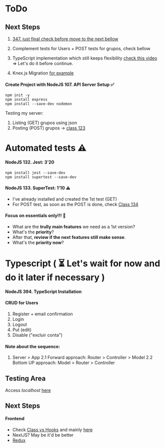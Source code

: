 # ToDo
<!-- ![](https://encrypted-tbn0.gstatic.com/images?q=tbn:ANd9GcTNgS4NjTHOlP7WmZ3pIngUGbEa8IQ3yOVvfg&usqp=CAU) -->
 
## Next Steps

1. [347. just final check before move to the next bellow]('https://www.udemy.com/course/the-complete-web-developer-zero-to-mastery/learn/lecture/8862376#questions/10944650')

2. Complement tests for Users +  POST tests for grupos, check bellow

3. TypeScript implementation which still keeps flexibility [check this video]('https://youtu.be/AIVWz9tDIxM?t=428') => Let's do it before continue.

4. Knex.js Migration [for example]('https://youtu.be/6HmC32AY41k')

#### Create Project with NodeJS 107. API Server Setup ✅
```
npm init -y
npm install express 
npm install --save-dev nodemon
```

Testing my server:
1. Listing (GET) grupos using json
2. Posting (POST) grupos -> [class 123]('https://www.udemy.com/course/complete-nodejs-developer-zero-to-mastery/learn/lecture/26172358#overview')

# Automated tests ⚠️
#### NodeJS  132. Jest:  3’20
```
npm install jest --save-dev
npm install supertest --save-dev
```

#### NodeJS  133. SuperTest: 1’10 ⚠️
* I've already installed and created the 1st test (GET)
* For POST test, as soon as the POST is done, check [Class 134]('https://www.udemy.com/course/complete-nodejs-developer-zero-to-mastery/learn/lecture/26199790#overview') 

#### Focus on essentials only!!! 👀
* What are the **trully main features** we need as a 1st version?
* What's the **priority**?
* After that, **review if the next features still make sense**.
* What's the **priority now**?

# Typescript ( ⏳ Let's wait for now and do it later if necessary )
#### NodeJS 394. TypeScript Installation

#### CRUD for Users
1. Register + email confirmation
2. Login
3. Logout
4. Put (edit)
5. Disable ("excluir conta")


#### Note about the sequence:
1. Server > App
2.1 Forward approach: Router > Controller > Model
2.2 Bottom UP approach: Model > Router > Controller

## Testing Area
Access _localhost_ [here](http://localhost:8000/grupos)


## Next Steps
#### Frontend 
* Check [Class vs Hooks]('https://www.udemy.com/course/the-complete-web-developer-zero-to-mastery/learn/lecture/26127202#overview') and mainly [here]('https://www.udemy.com/course/the-complete-web-developer-zero-to-mastery/learn/lecture/36906286#overview')
* NextJS? May be it'd be better 
* [Redux]('https://www.udemy.com/course/the-complete-web-developer-zero-to-mastery/learn/lecture/10173568#overview')
